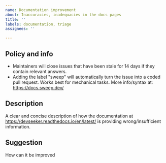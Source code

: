 ```yaml
---
name: Documentation improvement
about: Inaccuracies, inadequacies in the docs pages
title: ''
labels: documentation, triage
assignees: ''

---
```


## Policy and info
 - Maintainers will close issues that have been stale for 14 days if they contain relevant answers.
 - Adding the label "sweep" will automatically turn the issue into a coded pull request. Works best for mechanical tasks. More info/syntax at: https://docs.sweep.dev/


## Description
A clear and concise description of how the documentation at https://devseeker.readthedocs.io/en/latest/ is providing wrong/insufficient information.

## Suggestion
How can it be improved

